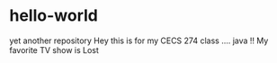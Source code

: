# hello-world
yet another repository
Hey this is for my CECS 274 class .... java !!
My favorite TV show is Lost
